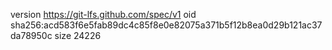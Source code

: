 version https://git-lfs.github.com/spec/v1
oid sha256:acd583f6e5fab89dc4c85f8e0e82075a371b5f12b8ea0d29b121ac37da78950c
size 24226
